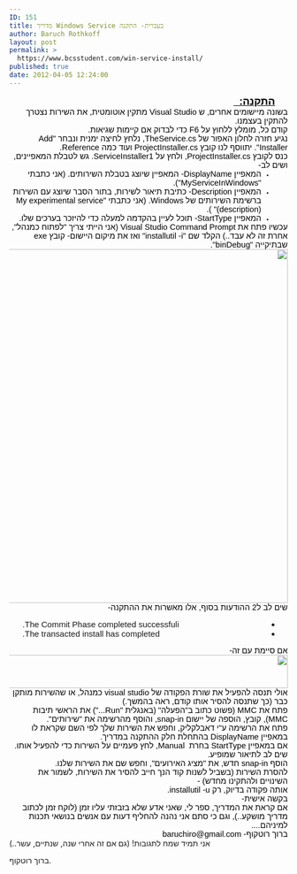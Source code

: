 ```yaml
---
ID: 151
title: מדריך Windows Service בעברית- התקנה
author: Baruch Rothkoff
layout: post
permalink: >
  https://www.bcsstudent.com/win-service-install/
published: true
date: 2012-04-05 12:24:00
---
```

<div dir="rtl" style="text-align:right;">
<div class="OutlineElement Rtl SCX124670610" style="font-family:Calibri, sans-serif;font-size:11px;text-align:-webkit-auto;margin:0;padding:0;">
<div class="Paragraph Rtl SCX124670610" style="color:windowtext;direction:rtl;font-size:8pt;height:auto;margin-right:23px;text-align:right;vertical-align:baseline;width:auto;word-wrap:normal !important;padding:0;"><span class="TextRun Underlined SCX124670610" style="font-size:14pt;font-weight:bold;text-decoration:underline;word-wrap:normal !important;margin:0;padding:0;" xml:lang="HE-IL">התקנה:  </span><span class="EOP SCX124670610" style="font-size:14pt;word-wrap:normal !important;margin:0;padding:0;"> </span></div>
</div>
<div class="OutlineElement Rtl SCX124670610" style="font-family:Calibri, sans-serif;font-size:11px;text-align:-webkit-auto;margin:0;padding:0;">
<div class="Paragraph Rtl SCX124670610" style="color:windowtext;direction:rtl;font-size:8pt;text-align:right;vertical-align:baseline;word-wrap:normal !important;padding:0;"><span class="TextRun SCX124670610" style="font-size:11pt;word-wrap:normal !important;margin:0;padding:0;" xml:lang="HE-IL">בשונה מיישומים אחרים, ש Visual Studio מתקין אוטומטית, את השירות נצטרך להתקין בעצמנו. </span><span class="EOP SCX124670610" style="font-size:11pt;word-wrap:normal !important;margin:0;padding:0;"> </span></div>
</div>
<div class="OutlineElement Rtl SCX124670610" style="font-family:Calibri, sans-serif;font-size:11px;text-align:-webkit-auto;margin:0;padding:0;">
<div class="Paragraph Rtl SCX124670610" style="color:windowtext;direction:rtl;font-size:8pt;text-align:right;vertical-align:baseline;word-wrap:normal !important;padding:0;"><span class="TextRun SCX124670610" style="font-size:11pt;word-wrap:normal !important;margin:0;padding:0;" xml:lang="HE-IL">קודם כל, מומלץ ללחוץ על F6 כדי לבדוק אם קיימות שגיאות. </span><span class="EOP SCX124670610" style="font-size:11pt;word-wrap:normal !important;margin:0;padding:0;"> </span></div>
</div>
<div class="OutlineElement Rtl SCX124670610" style="font-family:Calibri, sans-serif;font-size:11px;text-align:-webkit-auto;margin:0;padding:0;">
<div class="Paragraph Rtl SCX124670610" style="color:windowtext;direction:rtl;font-size:8pt;text-align:right;vertical-align:baseline;word-wrap:normal !important;padding:0;"><span class="TextRun SCX124670610" style="font-size:11pt;word-wrap:normal !important;margin:0;padding:0;" xml:lang="HE-IL">נגיע חזרה לחלון האפור של TheService.cs, נלחץ לחיצה ימנית ונבחר "Add Installer". יתווסף לנו קובץ ProjectInstaller.cs ועוד כמה Reference. </span><span class="EOP SCX124670610" style="font-size:11pt;word-wrap:normal !important;margin:0;padding:0;"> </span></div>
</div>
<div class="OutlineElement Rtl SCX124670610" style="font-family:Calibri, sans-serif;font-size:11px;text-align:-webkit-auto;margin:0;padding:0;">
<div class="Paragraph Rtl SCX124670610" style="color:windowtext;direction:rtl;font-size:8pt;text-align:right;vertical-align:baseline;word-wrap:normal !important;padding:0;"><span class="TextRun SCX124670610" style="font-size:11pt;word-wrap:normal !important;margin:0;padding:0;" xml:lang="HE-IL">כנס לקובץ ProjectInstaller.cs, ולחץ על ServiceInstaller1. גש לטבלת המאפיינים, ושים לב- </span><span class="EOP SCX124670610" style="font-size:11pt;word-wrap:normal !important;margin:0;padding:0;"> </span></div>
</div>
<ul class="BulletListStyle1 SCX124670610" style="font-family:Calibri, sans-serif;font-size:11px;text-align:-webkit-auto;margin:0;padding:0;">
<li class="OutlineElement Rtl SCX124670610" style="font-size:8pt;vertical-align:baseline;margin:0 48px 0 0;padding:0;">
<div class="Paragraph Rtl SCX124670610" style="color:windowtext;direction:rtl;font-size:8pt;text-align:right;vertical-align:baseline;word-wrap:normal !important;padding:0;"><span class="TextRun SCX124670610" style="font-size:11pt;word-wrap:normal !important;margin:0;padding:0;" xml:lang="HE-IL">המאפיין DisplayName- המאפיין שיוצג בטבלת השירותים. (אני כתבתי "MyServiceInWindows").</span><span class="EOP SCX124670610" style="font-size:11pt;word-wrap:normal !important;margin:0;padding:0;"> </span></div>
<span class="ListGhost SCX124670610" style="margin:0;padding:0;"></span></li>
<li class="OutlineElement Rtl SCX124670610" style="font-size:8pt;vertical-align:baseline;margin:0 48px 0 0;padding:0;">
<div class="Paragraph Rtl SCX124670610" style="color:windowtext;direction:rtl;font-size:8pt;text-align:right;vertical-align:baseline;word-wrap:normal !important;padding:0;"><span class="TextRun SCX124670610" style="font-size:11pt;word-wrap:normal !important;margin:0;padding:0;" xml:lang="HE-IL">המאפיין Description- כתיבת תיאור לשירות, בתור הסבר שיוצג עם השירות ברשימת השירותים של Windows. (אני כתבתי "My experimental service (description)" ). </span><span class="EOP SCX124670610" style="font-size:11pt;word-wrap:normal !important;margin:0;padding:0;"> </span></div>
<span class="ListGhost SCX124670610" style="margin:0;padding:0;"></span></li>
<li class="OutlineElement Rtl SCX124670610" style="font-size:8pt;vertical-align:baseline;margin:0 48px 0 0;padding:0;">
<div class="Paragraph Rtl SCX124670610" style="color:windowtext;direction:rtl;font-size:8pt;text-align:right;vertical-align:baseline;word-wrap:normal !important;padding:0;"><span class="TextRun SCX124670610" style="font-size:11pt;word-wrap:normal !important;margin:0;padding:0;" xml:lang="HE-IL">המאפיין StartType- תוכל לעיין בהקדמה למעלה כדי להיזכר בערכים שלו.</span><span class="EOP SCX124670610" style="font-size:11pt;word-wrap:normal !important;margin:0;padding:0;"> </span></div>
<span class="ListGhost SCX124670610" style="margin:0;padding:0;"></span></li>
</ul>
<div class="OutlineElement Rtl SCX124670610" style="font-family:Calibri, sans-serif;font-size:11px;text-align:-webkit-auto;margin:0;padding:0;">
<div class="Paragraph Rtl SCX124670610" style="color:windowtext;direction:rtl;font-size:8pt;text-align:right;vertical-align:baseline;word-wrap:normal !important;padding:0;"></div>
</div>
<div class="OutlineElement Rtl SCX124670610" style="font-family:Calibri, sans-serif;font-size:11px;text-align:-webkit-auto;margin:0;padding:0;">
<div class="Paragraph Rtl SCX124670610" style="color:windowtext;direction:rtl;font-size:8pt;text-align:right;vertical-align:baseline;word-wrap:normal !important;padding:0;"><span class="TextRun SCX124670610" style="font-size:11pt;word-wrap:normal !important;margin:0;padding:0;" xml:lang="HE-IL">עכשיו פתח את Visual Studio Command Prompt (אני הייתי צריך "לפתוח כמנהל", אחרת זה לא עבד..) הקלד שם "installutil -i" ואז את מיקום היישום- קובץ exe שבתיקייה "binDebug". </span><span class="EOP SCX124670610" style="font-size:11pt;word-wrap:normal !important;margin:0;padding:0;"> </span></div>
</div>
<div class="OutlineElement Rtl SCX124670610" style="font-family:Calibri, sans-serif;font-size:11px;text-align:-webkit-auto;margin:0;padding:0;">
<div class="WACImageContainer Selected SCX124670610" style="margin:0;padding:0;"><img alt="" class="WACImage SCX124670610" height="640" src="https://word-edit.officeapps.live.com/we/GetImage.ashx?Fi=SDEC96D5B09D87A2E9!362&amp;C=1__BL2-SKY-WAC-WSHI&amp;ak=t%3d0%26s%3d0%26v%3d!ADDjYhbvrchTdE8&amp;ObjectDataBlobId={5abe51f7-52ea-5fb9-968a-d6a4b8f68308}{1}&amp;Word=1" width="596"/></div>
</div>
<div class="OutlineElement Rtl SCX124670610" style="font-family:Calibri, sans-serif;font-size:11px;text-align:-webkit-auto;margin:0;padding:0;">
<div class="Paragraph Rtl SCX124670610" style="color:windowtext;direction:rtl;font-size:8pt;text-align:right;vertical-align:baseline;word-wrap:normal !important;padding:0;"></div>
</div>
<div class="OutlineElement Rtl SCX124670610" style="text-align:-webkit-auto;margin:0;padding:0;">
<div class="Paragraph Rtl SCX124670610" style="color:windowtext;direction:rtl;font-family:Calibri, sans-serif;font-size:8pt;text-align:right;vertical-align:baseline;word-wrap:normal !important;padding:0;"><span class="TextRun SCX124670610" style="font-size:11pt;word-wrap:normal !important;margin:0;padding:0;" xml:lang="HE-IL">שים לב ל2 ההודעות בסוף, אלו מאשרות את ההתקנה-</span></div>
<div class="Paragraph Rtl SCX124670610" style="direction:rtl;text-align:right;vertical-align:baseline;word-wrap:normal !important;padding:0;"></div>
<ul style="text-align:left;">
<li><span style="font-family:Calibri, sans-serif;"><span style="font-size:15px;">The Commit Phase completed successfuli.</span></span></li>
<li><span style="font-family:Calibri, sans-serif;"><span style="font-size:15px;">The transacted install has completed.</span></span></li>
</ul>
</div>
<div class="OutlineElement Rtl SCX124670610" style="font-family:Calibri, sans-serif;font-size:11px;text-align:-webkit-auto;margin:0;padding:0;">
<div class="Paragraph Rtl SCX124670610" style="color:windowtext;direction:rtl;font-size:8pt;text-align:right;vertical-align:baseline;word-wrap:normal !important;padding:0;"><span class="TextRun SCX124670610" style="font-size:11pt;word-wrap:normal !important;margin:0;padding:0;" xml:lang="HE-IL">אם סיימת עם זה-</span><span class="EOP SCX124670610" style="font-size:11pt;word-wrap:normal !important;margin:0;padding:0;"> </span></div>
</div>
<div class="OutlineElement Rtl SCX124670610" style="font-family:Calibri, sans-serif;font-size:11px;text-align:-webkit-auto;margin:0;padding:0;">
<div class="WACImageContainer Selected SCX124670610" style="margin:0;padding:0;"><img alt="" class="WACImage SCX124670610" height="60" src="https://word-edit.officeapps.live.com/we/GetImage.ashx?Fi=SDEC96D5B09D87A2E9!362&amp;C=1__BL2-SKY-WAC-WSHI&amp;ak=t%3d0%26s%3d0%26v%3d!ADDjYhbvrchTdE8&amp;ObjectDataBlobId={220b9e40-75da-5851-bfc8-cee6b52fb22b}{1}&amp;Word=1" width="640"/></div>
</div>
<div class="OutlineElement Rtl SCX124670610" style="font-family:Calibri, sans-serif;font-size:11px;text-align:-webkit-auto;margin:0;padding:0;">
<div class="Paragraph Rtl SCX124670610" style="color:windowtext;direction:rtl;font-size:8pt;text-align:right;vertical-align:baseline;word-wrap:normal !important;padding:0;"><span class="TextRun SCX124670610" style="font-size:11pt;word-wrap:normal !important;margin:0;padding:0;" xml:lang="HE-IL">אולי תנסה להפעיל את שורת הפקודה של visual studio כמנהל, או שהשירות מותקן כבר (כך שתנסה להסיר אותו קודם, ראה בהמשך.)</span><span class="EOP SCX124670610" style="font-size:11pt;word-wrap:normal !important;margin:0;padding:0;"> </span></div>
</div>
<div class="OutlineElement Rtl SCX124670610" style="font-family:Calibri, sans-serif;font-size:11px;text-align:-webkit-auto;margin:0;padding:0;">
<div class="Paragraph Rtl SCX124670610" style="color:windowtext;direction:rtl;font-size:8pt;text-align:right;vertical-align:baseline;word-wrap:normal !important;padding:0;"></div>
</div>
<div class="OutlineElement Rtl SCX124670610" style="font-family:Calibri, sans-serif;font-size:11px;text-align:-webkit-auto;margin:0;padding:0;">
<div class="Paragraph Rtl SCX124670610" style="color:windowtext;direction:rtl;font-size:8pt;text-align:right;vertical-align:baseline;word-wrap:normal !important;padding:0;"><span class="TextRun SCX124670610" style="font-size:11pt;word-wrap:normal !important;margin:0;padding:0;" xml:lang="HE-IL">פתח את MMC (פשוט כתוב ב"הפעלה" (באנגלית "Run...") את הראשי תיבות MMC), קובץ, הוספה של יישום snap-in, והוסף מהרשימה את "שירותים".</span><span class="EOP SCX124670610" style="font-size:11pt;word-wrap:normal !important;margin:0;padding:0;"> </span></div>
</div>
<div class="OutlineElement Rtl SCX124670610" style="font-family:Calibri, sans-serif;font-size:11px;text-align:-webkit-auto;margin:0;padding:0;">
<div class="Paragraph Rtl SCX124670610" style="color:windowtext;direction:rtl;font-size:8pt;text-align:right;vertical-align:baseline;word-wrap:normal !important;padding:0;"><span class="TextRun SCX124670610" style="font-size:11pt;word-wrap:normal !important;margin:0;padding:0;" xml:lang="HE-IL">פתח את הרשימה ע"י דאבלקליק, וחפש את השירות שלך לפי השם שקראת לו במאפיין DisplayName בהתחלת חלק ההתקנה במדריך.</span><span class="EOP SCX124670610" style="font-size:11pt;word-wrap:normal !important;margin:0;padding:0;"> </span></div>
</div>
<div class="OutlineElement Rtl SCX124670610" style="font-family:Calibri, sans-serif;font-size:11px;text-align:-webkit-auto;margin:0;padding:0;">
<div class="Paragraph Rtl SCX124670610" style="color:windowtext;direction:rtl;font-size:8pt;text-align:right;vertical-align:baseline;word-wrap:normal !important;padding:0;"><span class="TextRun SCX124670610" style="font-size:11pt;word-wrap:normal !important;margin:0;padding:0;" xml:lang="HE-IL">אם במאפיין StartType בחרת  Manual, לחץ פעמיים על השירות כדי להפעיל אותו. שים לב לתיאור שמופיע.</span><span class="EOP SCX124670610" style="font-size:11pt;word-wrap:normal !important;margin:0;padding:0;"> </span></div>
</div>
<div class="OutlineElement Rtl SCX124670610" style="font-family:Calibri, sans-serif;font-size:11px;text-align:-webkit-auto;margin:0;padding:0;">
<div class="Paragraph Rtl SCX124670610" style="color:windowtext;direction:rtl;font-size:8pt;text-align:right;vertical-align:baseline;word-wrap:normal !important;padding:0;"><span class="TextRun SCX124670610" style="font-size:11pt;word-wrap:normal !important;margin:0;padding:0;" xml:lang="HE-IL">הוסף snap-in חדש, את "מציג האירועים", וחפש שם את השירות שלנו.</span><span class="EOP SCX124670610" style="font-size:11pt;word-wrap:normal !important;margin:0;padding:0;"> </span></div>
</div>
<div class="OutlineElement Rtl SCX124670610" style="font-family:Calibri, sans-serif;font-size:11px;text-align:-webkit-auto;margin:0;padding:0;">
<div class="Paragraph Rtl SCX124670610" style="color:windowtext;direction:rtl;font-size:8pt;text-align:right;vertical-align:baseline;word-wrap:normal !important;padding:0;"></div>
</div>
<div class="OutlineElement Rtl SCX124670610" style="font-family:Calibri, sans-serif;font-size:11px;text-align:-webkit-auto;margin:0;padding:0;">
<div class="Paragraph Rtl SCX124670610" style="color:windowtext;direction:rtl;font-size:8pt;text-align:right;vertical-align:baseline;word-wrap:normal !important;padding:0;"><span class="TextRun SCX124670610" style="font-size:11pt;word-wrap:normal !important;margin:0;padding:0;" xml:lang="HE-IL">להסרת השירות (בשביל לשנות קוד הנך חייב להסיר את השירות, לשמור את השינויים ולהתקינו מחדש) -</span><span class="EOP SCX124670610" style="font-size:11pt;word-wrap:normal !important;margin:0;padding:0;"> </span></div>
</div>
<div class="OutlineElement Rtl SCX124670610" style="font-family:Calibri, sans-serif;font-size:11px;text-align:-webkit-auto;margin:0;padding:0;">
<div class="Paragraph Rtl SCX124670610" style="color:windowtext;direction:rtl;font-size:8pt;text-align:right;vertical-align:baseline;word-wrap:normal !important;padding:0;"><span class="TextRun SCX124670610" style="font-size:11pt;word-wrap:normal !important;margin:0;padding:0;" xml:lang="HE-IL">אותה פקודה בדיוק, רק installutil -u.</span><span class="EOP SCX124670610" style="font-size:11pt;word-wrap:normal !important;margin:0;padding:0;"> </span></div>
</div>
<div class="OutlineElement Rtl SCX124670610" style="font-family:Calibri, sans-serif;font-size:11px;text-align:-webkit-auto;margin:0;padding:0;">
<div class="Paragraph Rtl SCX124670610" style="color:windowtext;direction:rtl;font-size:8pt;text-align:right;vertical-align:baseline;word-wrap:normal !important;padding:0;"></div>
</div>
<div class="OutlineElement Rtl SCX124670610" style="font-family:Calibri, sans-serif;font-size:11px;text-align:-webkit-auto;margin:0;padding:0;">
<div class="Paragraph Rtl SCX124670610" style="color:windowtext;direction:rtl;font-size:8pt;text-align:right;vertical-align:baseline;word-wrap:normal !important;padding:0;"></div>
</div>
<div class="OutlineElement Rtl SCX124670610" style="font-family:Calibri, sans-serif;font-size:11px;text-align:-webkit-auto;margin:0;padding:0;">
<div class="Paragraph Rtl SCX124670610" style="color:windowtext;direction:rtl;font-size:8pt;text-align:right;vertical-align:baseline;word-wrap:normal !important;padding:0;"><span class="TextRun SCX124670610" style="font-size:11pt;word-wrap:normal !important;margin:0;padding:0;" xml:lang="HE-IL">בקשה אישית-</span><span class="EOP SCX124670610" style="font-size:11pt;word-wrap:normal !important;margin:0;padding:0;"> </span></div>
</div>
<div class="OutlineElement Rtl SCX124670610" style="font-family:Calibri, sans-serif;font-size:11px;text-align:-webkit-auto;margin:0;padding:0;">
<div class="Paragraph Rtl SCX124670610" style="color:windowtext;direction:rtl;font-size:8pt;text-align:right;vertical-align:baseline;word-wrap:normal !important;padding:0;"><span class="TextRun SCX124670610" style="font-size:11pt;word-wrap:normal !important;margin:0;padding:0;" xml:lang="HE-IL">אם קראת את המדריך, ספר לי, שאני אדע שלא בזבזתי עליו זמן (לוקח זמן לכתוב מדריך מושקע..), וגם כי סתם אני נהנה להחליף דעות עם אנשים בנושאי תכנות למיניהם....</span><span class="EOP SCX124670610" style="font-size:11pt;word-wrap:normal !important;margin:0;padding:0;"> </span></div>
</div>
<div class="OutlineElement Rtl SCX124670610" style="font-family:Calibri, sans-serif;font-size:11px;text-align:-webkit-auto;margin:0;padding:0;">
<div class="Paragraph Rtl SCX124670610" style="color:windowtext;direction:rtl;font-size:8pt;text-align:right;vertical-align:baseline;word-wrap:normal !important;padding:0;"><span class="TextRun SCX124670610" style="font-size:11pt;word-wrap:normal !important;margin:0;padding:0;" xml:lang="HE-IL">ברוך רוטקוף- baruchiro@gmail.com</span><span class="EOP SCX124670610" style="font-size:11pt;word-wrap:normal !important;margin:0;padding:0;"> </span></div>
</div>
</div>

<div class="blogger-post-footer">אני תמיד שמח לתגובות!
(גם אם זה אחרי שנה, שנתיים, עשר..)

ברוך רוטקוף.

</div>